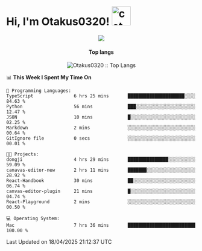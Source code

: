 <h1> Hi, I'm Otakus0320! <img src="https://media.giphy.com/media/mGcNjsfWAjY5AEZNw6/giphy.gif" width="50" alt="cat"></h1>

<p align="center"><a href="https://wakatime.com/@044d69d0-1253-4f60-96b6-5d19a0f9dde5"><img src="https://wakatime.com/badge/user/044d69d0-1253-4f60-96b6-5d19a0f9dde5.svg" /></a></p>

<h4 align="center">Top langs</h4>

<p align="center"><img src="https://github-readme-stats.vercel.app/api/top-langs/?username=Otakus0320&langs_count=10&theme=tokyonight&layout=compact&timestamp={{random_number}}" alt="Otakus0320 :: Top Langs" /></p>

<!--START_SECTION:waka-->
📊 **This Week I Spent My Time On** 

```text
💬 Programming Languages: 
TypeScript               6 hrs 25 mins       █████████████████████░░░░   84.63 % 
Python                   56 mins             ███░░░░░░░░░░░░░░░░░░░░░░   12.47 % 
JSON                     10 mins             █░░░░░░░░░░░░░░░░░░░░░░░░   02.25 % 
Markdown                 2 mins              ░░░░░░░░░░░░░░░░░░░░░░░░░   00.64 % 
GitIgnore file           0 secs              ░░░░░░░░░░░░░░░░░░░░░░░░░   00.01 % 

🐱‍💻 Projects: 
dongji                   4 hrs 29 mins       ███████████████░░░░░░░░░░   59.09 % 
canavas-editor-new       2 hrs 11 mins       ███████░░░░░░░░░░░░░░░░░░   28.92 % 
React-Handbook           30 mins             ██░░░░░░░░░░░░░░░░░░░░░░░   06.74 % 
canvas-editor-plugin     21 mins             █░░░░░░░░░░░░░░░░░░░░░░░░   04.74 % 
React-Playground         2 mins              ░░░░░░░░░░░░░░░░░░░░░░░░░   00.50 % 

💻 Operating System: 
Mac                      7 hrs 36 mins       █████████████████████████   100.00 % 
```


 Last Updated on 18/04/2025 21:12:37 UTC
<!--END_SECTION:waka-->
